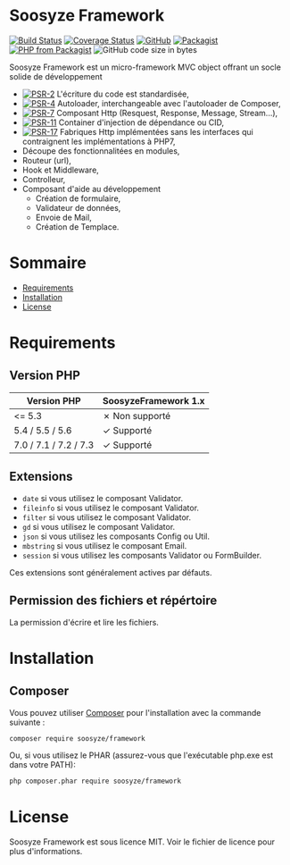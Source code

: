 # Soosyze Framework

[![Build Status](https://travis-ci.org/soosyze/framework.svg?branch=master)](https://travis-ci.org/soosyze/framework "Travis")
[![Coverage Status](https://coveralls.io/repos/github/soosyze/framework/badge.svg?branch=master)](https://coveralls.io/github/soosyze/framework?branch=master "Coveralls")
[![GitHub](https://img.shields.io/github/license/mashape/apistatus.svg)](https://github.com/soosyze/framework/blob/master/LICENSE "LICENSE")
[![Packagist](https://img.shields.io/packagist/v/soosyze/framework.svg)](https://packagist.org/packages/soosyze/framework "Packagist")
[![PHP from Packagist](https://img.shields.io/packagist/php-v/soosyze/framework.svg)](#version-php)
![GitHub code size in bytes](https://img.shields.io/github/repo-size/soosyze/framework.svg)

Soosyze Framework est un micro-framework MVC object offrant un socle solide de développement

* [![PSR-2](https://img.shields.io/badge/PSR-2-yellow.svg)](https://www.php-fig.org/psr/psr-2 "Coding Style Guide") L'écriture du code est standardisée,
* [![PSR-4](https://img.shields.io/badge/PSR-4-yellow.svg)](https://www.php-fig.org/psr/psr-4 "Autoloading Standard") Autoloader, interchangeable avec l'autoloader de Composer,
* [![PSR-7](https://img.shields.io/badge/PSR-7-yellow.svg)](https://www.php-fig.org/psr/psr-7 "HTTP Message Interface") Composant Http (Resquest, Response, Message, Stream...),
* [![PSR-11](https://img.shields.io/badge/PSR-11-yellow.svg)](https://www.php-fig.org/psr/psr-11 "Container Interface") Container d'injection de dépendance ou CID,
* [![PSR-17](https://img.shields.io/badge/PSR-17-yellow.svg)](https://www.php-fig.org/psr/psr-17 "HTTP Factories") Fabriques Http implémentées sans les interfaces qui contraignent les implémentations à PHP7,
* Découpe des fonctionnalitées en modules,
* Routeur (url),
* Hook et Middleware,
* Controlleur,
* Composant d'aide au développement
    * Création de formulaire,
    * Validateur de données,
    * Envoie de Mail,
    * Création de Templace.

# Sommaire

* [Requirements](#requirements)
* [Installation](#installation)
* [License](#license)

# Requirements

## Version PHP

| Version PHP           | SoosyzeFramework 1.x |
|-----------------------|----------------------|
| <= 5.3                | ✗ Non supporté       |
| 5.4 / 5.5 / 5.6       | ✓ Supporté           |
| 7.0 / 7.1 / 7.2 / 7.3 | ✓ Supporté           |

## Extensions

* `date` si vous utilisez le composant Validator.
* `fileinfo` si vous utilisez le composant Validator.
* `filter` si vous utilisez le composant Validator.
* `gd` si vous utilisez le composant Validator.
* `json` si vous utilisez les composants Config ou Util.
* `mbstring` si vous utilisez le composant Email.
* `session` si vous utilisez les composants Validator ou FormBuilder.

Ces extensions sont généralement actives par défauts.

## Permission des fichiers et répértoire

La permission d'écrire et lire les fichiers.

# Installation

## Composer

Vous pouvez utiliser [Composer](https://getcomposer.org/) pour l'installation avec la commande suivante :
```sh
composer require soosyze/framework
```

Ou, si vous utilisez le PHAR (assurez-vous que l'exécutable php.exe est dans votre PATH):
```sh
php composer.phar require soosyze/framework
```

# License

Soosyze Framework est sous licence MIT. Voir le fichier de licence pour plus d'informations.